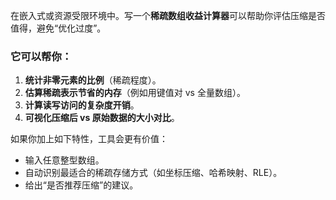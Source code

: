 在嵌入式或资源受限环境中。写一个**稀疏数组收益计算器**可以帮助你评估压缩是否值得，避免“优化过度”。

### 它可以帮你：

1. **统计非零元素的比例**（稀疏程度）。
2. **估算稀疏表示节省的内存**（例如用键值对 vs 全量数组）。
3. **计算读写访问的复杂度开销**。
4. **可视化压缩后 vs 原始数据的大小对比**。

如果你加上如下特性，工具会更有价值：

* 输入任意整型数组。
* 自动识别最适合的稀疏存储方式（如坐标压缩、哈希映射、RLE）。
* 给出“是否推荐压缩”的建议。

